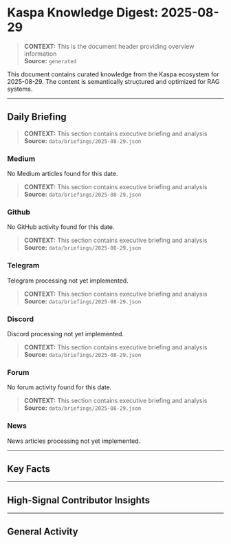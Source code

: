 # Kaspa Knowledge Digest: 2025-08-29

> **CONTEXT:** This is the document header providing overview information  
> **Source:** `generated`

This document contains curated knowledge from the Kaspa ecosystem
for 2025-08-29. The content is semantically structured and optimized
for RAG systems.

---

## Daily Briefing

> **CONTEXT:** This section contains executive briefing and analysis  
> **Source:** `data/briefings/2025-08-29.json`

### Medium

No Medium articles found for this date.

> **CONTEXT:** This section contains executive briefing and analysis  
> **Source:** `data/briefings/2025-08-29.json`

### Github

No GitHub activity found for this date.

> **CONTEXT:** This section contains executive briefing and analysis  
> **Source:** `data/briefings/2025-08-29.json`

### Telegram

Telegram processing not yet implemented.

> **CONTEXT:** This section contains executive briefing and analysis  
> **Source:** `data/briefings/2025-08-29.json`

### Discord

Discord processing not yet implemented.

> **CONTEXT:** This section contains executive briefing and analysis  
> **Source:** `data/briefings/2025-08-29.json`

### Forum

No forum activity found for this date.

> **CONTEXT:** This section contains executive briefing and analysis  
> **Source:** `data/briefings/2025-08-29.json`

### News

News articles processing not yet implemented.

---

## Key Facts



---

## High-Signal Contributor Insights



---

## General Activity

